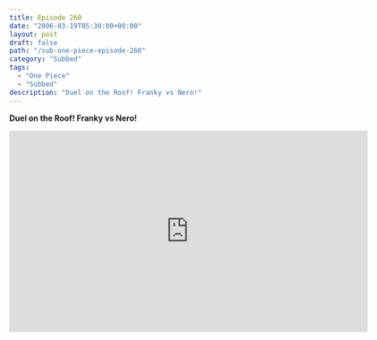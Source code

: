 ```yaml
---
title: Episode 260
date: "2006-03-19T05:30:00+00:00"
layout: post
draft: false
path: "/sub-one-piece-episode-260"
category: "Subbed"
tags:
  - "One Piece"
  - "Subbed"
description: "Duel on the Roof! Franky vs Nero!"
---
```


**Duel on the Roof! Franky vs Nero!**

<iframe width="640" height="360" src="https://www.rapidvideo.com/e/FXQHBCJHNM" frameborder="0" marginwidth=0 marginheight=0 scrolling=no allowfullscreen></iframe>

